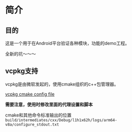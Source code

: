 # 简介
## 目的
这是一个用于在Android平台验证各种模块，功能的demo工程。

全新的坑～～～

## vcpkg支持
vcpkg是由微软发起的，使用cmake组织的c++包管理器。

[vcpkg cmake config file](./demo_vcpkg/src/main/cpp/cmake/vcpkg.cmake)

**需要注意，使用时修改里面的代理设置和脚本**

cmake和其他命令标准输出的位置
`build/intermediates/cxx/Debug/l1h1x62h/logs/arm64-v8a/configure_stdout.txt`